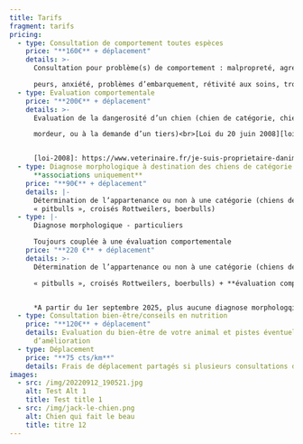 ```yaml
---
title: Tarifs
fragment: tarifs
pricing:
  - type: Consultation de comportement toutes espèces
    price: "**160€** + déplacement"
    details: >-
      Consultation pour problème(s) de comportement : malpropreté, agressivité,

      peurs, anxiété, problèmes d’embarquement, rétivité aux soins, troubles du comportement alimentaire, stéréotypies/comportements anormaux, ...
  - type: Evaluation comportementale
    price: "**200€** + déplacement"
    details: >-
      Evaluation de la dangerosité d’un chien (chien de catégorie, chien

      mordeur, ou à la demande d’un tiers)<br>[Loi du 20 juin 2008][loi-2008]


      [loi-2008]: https://www.veterinaire.fr/je-suis-proprietaire-danimaux/fiches-pratiques/levaluation-comportementale-des-chiens
  - type: Diagnose morphologique à destination des chiens de catégorie -
      **associations uniquement**
    price: "**90€** + déplacement"
    details: |-
      Détermination de l’appartenance ou non à une catégorie (chiens de type
      « pitbulls », croisés Rottweilers, boerbulls)
  - type: |-
      Diagnose morphologique - particuliers 

      Toujours couplée à une évaluation comportementale
    price: "**220 €** + déplacement"
    details: >-
      Détermination de l’appartenance ou non à une catégorie (chiens de type

      « pitbulls », croisés Rottweilers, boerbulls) + **évaluation comportementale**


      *A partir du 1er septembre 2025, plus aucune diagnose morphologqiue ne sera pratiquée sans évaluation comportementale préalable*
  - type: Consultation bien-être/conseils en nutrition
    price: "**120€** + déplacement"
    details: Evaluation du bien-être de votre animal et pistes éventuelles
      d’amélioration
  - type: Déplacement
    price: "**75 cts/km**"
    details: Frais de déplacement partagés si plusieurs consultations dans la meme zone
images:
  - src: /img/20220912_190521.jpg
    alt: Test Alt 1
    title: Test title 1
  - src: /img/jack-le-chien.png
    alt: Chien qui fait le beau
    title: titre 12
---
```

